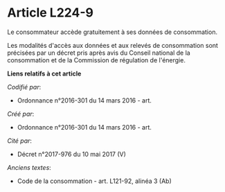 # Article L224-9

Le consommateur accède gratuitement à ses données de consommation.

Les modalités d'accès aux données et aux relevés de consommation sont précisées par un décret pris après avis du Conseil
national de la consommation et de la Commission de régulation de l'énergie.

**Liens relatifs à cet article**

_Codifié par_:

  - Ordonnance n°2016-301 du 14 mars 2016 - art.

_Créé par_:

  - Ordonnance n°2016-301 du 14 mars 2016 - art.

_Cité par_:

  - Décret n°2017-976 du 10 mai 2017 (V)

_Anciens textes_:

  - Code de la consommation - art. L121-92, alinéa 3 (Ab)
